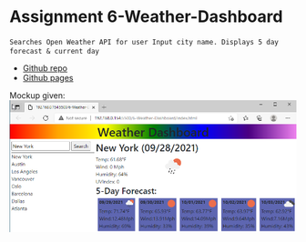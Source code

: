 # Assignment 6-Weather-Dashboard
    
    Searches Open Weather API for user Input city name. Displays 5 day forecast & current day

* [Github repo](https://github.com/MJGRiley/6-Weather-Dashboard)
* [Github pages](https://MJGRiley.github.io/6-Weather-Dashboard)

Mockup given:
![Image](./assets/images/Weather-Dashboard_TN.png)
